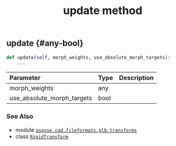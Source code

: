 ﻿---
title: update method
second_title: Aspose.CAD for Python via .NET API References
description: 
type: docs
weight: 20
url: /python-net/aspose.cad.fileformats.glb.transforms/rigidtransform/update/
is_root: false
---

## update {#any-bool}





```python
def update(self, morph_weights, use_absolute_morph_targets):
    ...
```


| Parameter | Type | Description |
| :- | :- | :- |
| morph_weights | any |  |
| use_absolute_morph_targets | bool |  |



### See Also
* module [`aspose.cad.fileformats.glb.transforms`](../../)
* class [`RigidTransform`](/cad/python-net/aspose.cad.fileformats.glb.transforms/rigidtransform)
